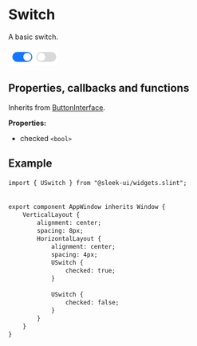 
# Switch
A basic switch.  

![switch presentation](images/switch.png)

## Properties, callbacks and functions
Inherits from [ButtonInterface](./button-interface.md).  

**Properties:**
- checked `<bool>`

## Example
```slint
import { USwitch } from "@sleek-ui/widgets.slint";


export component AppWindow inherits Window {
	VerticalLayout {
		alignment: center;
		spacing: 8px;
		HorizontalLayout {
            alignment: center;
			spacing: 4px;
            USwitch {
				checked: true;
			}

			USwitch {
				checked: false;
			}
        }
	}
}
```